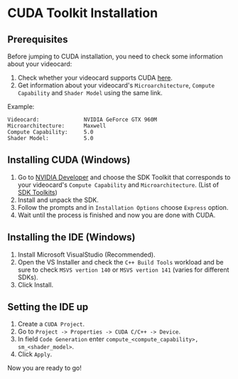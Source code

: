 # CUDA Toolkit Installation

## Prerequisites

Before jumping to CUDA installation, you need to check some information about your videocard:

1. Check whether your videocard supports CUDA [here](https://en.wikipedia.org/wiki/CUDA#:~:text=CUDA%20works%20with%20all%20Nvidia,with%20most%20standard%20operating%20systems.).
2. Get information about your videocard's `Microarchitecture`, `Compute Capability` and `Shader Model` using the same link.

Example:

```
Videocard:              NVIDIA GeForce GTX 960M
Microarchitecture:      Maxwell
Compute Capability:     5.0
Shader Model:           5.0
```

## Installing CUDA (Windows)

1. Go to [NVIDIA Developer](https://developer.nvidia.com/cuda-toolkit) and choose the SDK Toolkit that corresponds to your videocard's `Compute Capability` and `Microarchitecture`. (List of [SDK Toolkits](https://en.wikipedia.org/wiki/CUDA#:~:text=CUDA%20works%20with%20all%20Nvidia,with%20most%20standard%20operating%20systems.))
2. Install and unpack the SDK.
3. Follow the prompts and in `Installation Options` choose `Express` option.
4. Wait until the process is finished and now you are done with CUDA. 

## Installing the IDE (Windows)

1. Install Microsoft VisualStudio (Recommended).
2. Open the VS Installer and check the `C++ Build Tools` workload and be sure to check `MSVS vertion 140` or `MSVS vertion 141` (varies for different SDKs). 
3. Click Install.

## Setting the IDE up

1. Create a `CUDA Project`.
2. Go to ` Project -> Properties -> CUDA C/C++ -> Device `.
3. In field `Code Generation` enter `compute_<compute_capability>, sm_<shader_model>`.
4. Click `Apply`.

Now you are ready to go!
